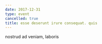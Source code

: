 ```yaml
---
date: 2017-12-31
type: event
cancelled: true
title: esse deserunt irure consequat. quis
---
```

nostrud ad veniam, laboris